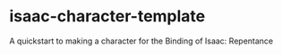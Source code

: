 # isaac-character-template
 A quickstart to making a character for the Binding of Isaac: Repentance
